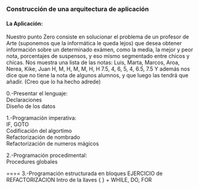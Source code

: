 ### Construcción de una arquitectura de aplicación

#### La Aplicación:
Nuestro punto Zero consiste en solucionar el problema de un profesor de Arte (suponemos que la informática le queda lejos) que desea obtener información sobre un determinado exámen, como la media, la mejor y peor nota, porcentajes de suspensos, y eso mismo segmentado entre chicos y chicas.
Nos muestra una lista de las notas:
Luis, Marta, Marcos, Aroa, Nerea, Kike, Juan
H,    M,     H,      M,    M,     H,    H
7.5,  4,     6,      5,    4,     6.5,  7.5 
Y además nos dice que no tiene la nota de algunos alumnos, y que luego las tendrá que añadir. (Creo que lo ha hecho adrede)



0.-Presentar el lenguaje:  
        Declaraciones  
        Diseño de los datos    

1.-Programación imperativa:  
        IF, GOTO  
        Codificación del algortimo  
        Refactorización de nombrado  
        Refactorización de numeros mágicos  

2.-Programación procedimental:  
        Procedures globales  

====
3.-Programación estructurada en bloques
        EJERCICIO de REFACTORIZACION
        Intro de la llaves { } + WHILE, DO, FOR
